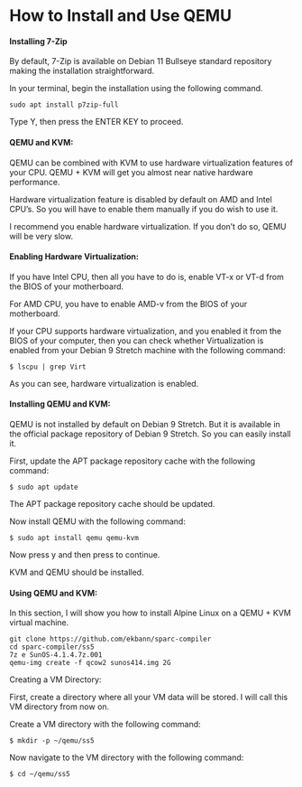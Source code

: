 # How to Install and Use QEMU

#### Installing 7-Zip

By default, 7-Zip is available on Debian 11 Bullseye standard repository making the installation straightforward.

In your terminal, begin the installation using the following command.

```sudo apt install p7zip-full```

Type Y, then press the ENTER KEY to proceed.

#### QEMU and KVM:
QEMU can be combined with KVM to use hardware virtualization features of your CPU. QEMU + KVM will get you almost near native hardware performance.

Hardware virtualization feature is disabled by default on AMD and Intel CPU’s. So you will have to enable them manually if you do wish to use it.

I recommend you enable hardware virtualization. If you don’t do so, QEMU will be very slow.

#### Enabling Hardware Virtualization:
If you have Intel CPU, then all you have to do is, enable VT-x or VT-d from the BIOS of your motherboard.

For AMD CPU, you have to enable AMD-v from the BIOS of your motherboard.

If your CPU supports hardware virtualization, and you enabled it from the BIOS of your computer, then you can check whether Virtualization is enabled from your Debian 9 Stretch machine with the following command:

```$ lscpu | grep Virt```

As you can see, hardware virtualization is enabled.

#### Installing QEMU and KVM:
QEMU is not installed by default on Debian 9 Stretch. But it is available in the official package repository of Debian 9 Stretch. So you can easily install it.

First, update the APT package repository cache with the following command:

```$ sudo apt update```

The APT package repository cache should be updated.

Now install QEMU with the following command:

```$ sudo apt install qemu qemu-kvm```

Now press y and then press <Enter> to continue.

KVM and QEMU should be installed.

#### Using QEMU and KVM:

In this section, I will show you how to install Alpine Linux on a QEMU + KVM virtual machine.

```
git clone https://github.com/ekbann/sparc-compiler
cd sparc-compiler/ss5
7z e SunOS-4.1.4.7z.001
qemu-img create -f qcow2 sunos414.img 2G
```

Creating a VM Directory:

First, create a directory where all your VM data will be stored. I will call this VM directory from now on.

Create a VM directory with the following command:

```$ mkdir -p ~/qemu/ss5```

Now navigate to the VM directory with the following command:

```$ cd ~/qemu/ss5```
